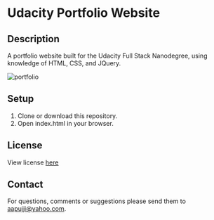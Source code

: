 # Udacity Portfolio Website

## Description

A portfolio website built for the Udacity Full Stack Nanodegree, using knowledge of HTML, CSS, and JQuery.

![portfolio](https://user-images.githubusercontent.com/17147762/37864804-ccec8b8a-2f49-11e8-88d1-068df3a36683.jpg)

## Setup

1. Clone or download this repository.
2. Open index.html in your browser.

## License

View license [here](https://github.com/aapujji/Udacity-Portfolio-Website/blob/master/LICENSE)

## Contact

For questions, comments or suggestions please send them to aapujji@yahoo.com.
